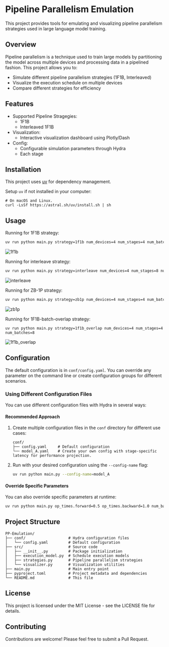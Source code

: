 # Pipeline Parallelism Emulation

This project provides tools for emulating and visualizing pipeline parallelism strategies used in large language model training.

## Overview

Pipeline parallelism is a technique used to train large models by partitioning the model across multiple devices and processing data in a pipelined fashion. This project allows you to:

- Simulate different pipeline parallelism strategies (1F1B, Interleaved)
- Visualize the execution schedule on multiple devices
- Compare different strategies for efficiency

## Features
- Supported Pipeline Stragegies:
    - 1F1B
    - Interleaved 1F1B
- Visualization:
    - Interactive visualization dashboard using Plotly/Dash
- Config:
    - Configurable simulation parameters through Hydra
    - Each stage

## Installation

This project uses [uv](https://github.com/astral-sh/uv) for dependency management.

Setup `uv` if not installed in your computer:
```
# On macOS and Linux.
curl -LsSf https://astral.sh/uv/install.sh | sh
```

## Usage

Running for 1F1B strategy:
```bash
uv run python main.py strategy=1f1b num_devices=4 num_stages=4 num_batches=8
```
![1f1b](assets/1f1b.png)

Running for interleave strategy:
```bash
uv run python main.py strategy=interleave num_devices=4 num_stages=8 num_batches=8
```
![interleave](assets/interleave_1f1b.png)

Running for ZB-1P strategy:
```bash
uv run python main.py strategy=zb1p num_devices=4 num_stages=4 num_batches=8
```
![zb1p](assets/zb1p.png)


Running for 1F1B-batch-overlap strategy:
```bah
uv run python main.py strategy=1f1b_overlap num_devices=4 num_stages=4 num_batches=8
```
![1f1b_overlap](assets/1f1b_overlap.png)

## Configuration

The default configuration is in `conf/config.yaml`. You can override any parameter on the command line or create configuration groups for different scenarios.

### Using Different Configuration Files

You can use different configuration files with Hydra in several ways:

#### Recommended Approach

1. Create multiple configuration files in the `conf` directory for different use cases:
   ```
   conf/
   ├── config.yaml     # Default configuration
   └── model_A.yaml    # Create your own config with stage-specific latency for performance projection.
   ```

2. Run with your desired configuration using the `--config-name` flag:
   ```bash
   uv run python main.py --config-name=model_A
   ```

#### Override Specific Parameters

You can also override specific parameters at runtime:
```bash
uv run python main.py op_times.forward=0.5 op_times.backward=1.0 num_batches=6
```

## Project Structure

```
PP-Emulation/
├── conf/                   # Hydra configuration files
│   └── config.yaml         # Default configuration
├── src/                    # Source code
│   ├── __init__.py         # Package initialization
│   ├── execution_model.py  # Schedule execution models
│   ├── strategies.py       # Pipeline parallelism strategies
│   └── visualizer.py       # Visualization utilities
├── main.py                 # Main entry point
├── pyproject.toml          # Project metadata and dependencies
└── README.md               # This file
```

## License

This project is licensed under the MIT License - see the LICENSE file for details.

## Contributing

Contributions are welcome! Please feel free to submit a Pull Request. 